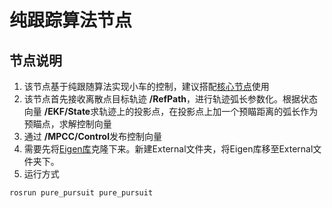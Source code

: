 # 纯跟踪算法节点
## 节点说明
1. 该节点基于纯跟随算法实现小车的控制，建议搭配[核心节点](https://github.com/Mrhonor/smart_car_mc110)使用
2. 该节点首先接收离散点目标轨迹 **/RefPath**，进行轨迹弧长参数化。根据状态向量 **/EKF/State**求轨迹上的投影点，在投影点上加一个预瞄距离的弧长作为预瞄点，求解控制向量
3. 通过 **/MPCC/Control**发布控制向量
4. 需要先将[Eigen库](https://gitlab.com/libeigen/eigen)克隆下来。新建External文件夹，将Eigen库移至External文件夹下。
5. 运行方式
```
rosrun pure_pursuit pure_pursuit
```